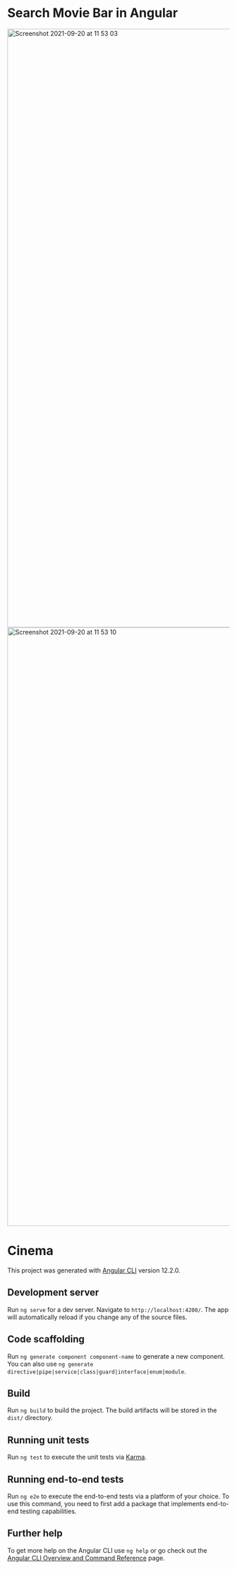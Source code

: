 # Search Movie Bar in Angular

<img width="1357" alt="Screenshot 2021-09-20 at 11 53 03" src="https://user-images.githubusercontent.com/46909774/133984209-faf0ba82-6261-402e-aa55-9bddb6c3ec51.png">
<img width="1357" alt="Screenshot 2021-09-20 at 11 53 10" src="https://user-images.githubusercontent.com/46909774/133984230-265c4e49-a74d-4bd1-a25c-70c376e6e6e5.png">



# Cinema

This project was generated with [Angular CLI](https://github.com/angular/angular-cli) version 12.2.0.

## Development server

Run `ng serve` for a dev server. Navigate to `http://localhost:4200/`. The app will automatically reload if you change any of the source files.

## Code scaffolding

Run `ng generate component component-name` to generate a new component. You can also use `ng generate directive|pipe|service|class|guard|interface|enum|module`.

## Build

Run `ng build` to build the project. The build artifacts will be stored in the `dist/` directory.

## Running unit tests

Run `ng test` to execute the unit tests via [Karma](https://karma-runner.github.io).

## Running end-to-end tests

Run `ng e2e` to execute the end-to-end tests via a platform of your choice. To use this command, you need to first add a package that implements end-to-end testing capabilities.

## Further help

To get more help on the Angular CLI use `ng help` or go check out the [Angular CLI Overview and Command Reference](https://angular.io/cli) page.
